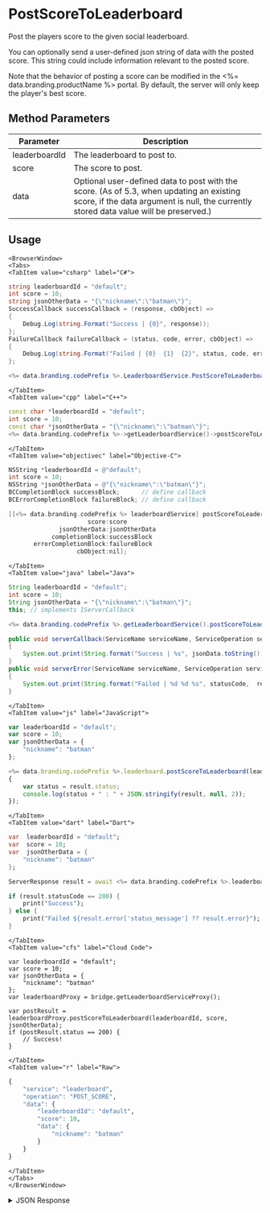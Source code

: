# PostScoreToLeaderboard

Post the players score to the given social leaderboard.

You can optionally send a user-defined json string of data with the posted score. This string could include information relevant to the posted score.

Note that the behavior of posting a score can be modified in the <%= data.branding.productName %> portal. By default, the server will only keep the player's best score.

<PartialServop service_name="leaderboard" operation_name="POST_SCORE" />

## Method Parameters

| Parameter     | Description                                                                                                                                                                       |
| ------------- | --------------------------------------------------------------------------------------------------------------------------------------------------------------------------------- |
| leaderboardId | The leaderboard to post to.                                                                                                                                                       |
| score         | The score to post.                                                                                                                                                                |
| data          | Optional user-defined data to post with the score. (As of 5.3, when updating an existing score, if the data argument is null, the currently stored data value will be preserved.) |

## Usage

```mdx-code-block
<BrowserWindow>
<Tabs>
<TabItem value="csharp" label="C#">
```

```csharp
string leaderboardId = "default";
int score = 10;
string jsonOtherData = "{\"nickname\":\"batman\"}";
SuccessCallback successCallback = (response, cbObject) =>
{
    Debug.Log(string.Format("Success | {0}", response));
};
FailureCallback failureCallback = (status, code, error, cbObject) =>
{
    Debug.Log(string.Format("Failed | {0}  {1}  {2}", status, code, error));
};

<%= data.branding.codePrefix %>.LeaderboardService.PostScoreToLeaderboard(leaderboardId, score, jsonOtherData, successCallback, failureCallback);
```

```mdx-code-block
</TabItem>
<TabItem value="cpp" label="C++">
```

```cpp
const char *leaderboardId = "default";
int score = 10;
const char *jsonOtherData = "{\"nickname\":\"batman\"}";
<%= data.branding.codePrefix %>->getLeaderboardService()->postScoreToLeaderboard(leaderboardId, score, jsonOtherData, this);
```

```mdx-code-block
</TabItem>
<TabItem value="objectivec" label="Objective-C">
```

```objectivec
NSString *leaderboardId = @"default";
int score = 10;
NSString *jsonOtherData = @"{\"nickname\":\"batman\"}";
BCCompletionBlock successBlock;      // define callback
BCErrorCompletionBlock failureBlock; // define callback

[[<%= data.branding.codePrefix %> leaderboardService] postScoreToLeaderboard:leaderboardId
                      score:score
              jsonOtherData:jsonOtherData
            completionBlock:successBlock
       errorCompletionBlock:failureBlock
                   cbObject:nil];
```

```mdx-code-block
</TabItem>
<TabItem value="java" label="Java">
```

```java
String leaderboardId = "default";
int score = 10;
String jsonOtherData = "{\"nickname\":\"batman\"}";
this; // implements IServerCallback

<%= data.branding.codePrefix %>.getLeaderboardService().postScoreToLeaderboard(leaderboardId, score, jsonOtherData, this);

public void serverCallback(ServiceName serviceName, ServiceOperation serviceOperation, JSONObject jsonData)
{
    System.out.print(String.format("Success | %s", jsonData.toString()));
}
public void serverError(ServiceName serviceName, ServiceOperation serviceOperation, int statusCode, int reasonCode, String jsonError)
{
    System.out.print(String.format("Failed | %d %d %s", statusCode,  reasonCode, jsonError.toString()));
}
```

```mdx-code-block
</TabItem>
<TabItem value="js" label="JavaScript">
```

```javascript
var leaderboardId = "default";
var score = 10;
var jsonOtherData = {
    "nickname": "batman"
};

<%= data.branding.codePrefix %>.leaderboard.postScoreToLeaderboard(leaderboardId, score, jsonOtherData, result =>
{
	var status = result.status;
	console.log(status + " : " + JSON.stringify(result, null, 2));
});
```

```mdx-code-block
</TabItem>
<TabItem value="dart" label="Dart">
```

```dart
var  leaderboardId = "default";
var  score = 10;
var  jsonOtherData = {
    "nickname": "batman"
};

ServerResponse result = await <%= data.branding.codePrefix %>.leaderboardService.postScoreToLeaderboard(leaderboardId:leaderboardId, score:score, jsonOtherData:jsonOtherData);

if (result.statusCode == 200) {
    print("Success");
} else {
    print("Failed ${result.error['status_message'] ?? result.error}");
}
```

```mdx-code-block
</TabItem>
<TabItem value="cfs" label="Cloud Code">
```

```cfscript
var leaderboardId = "default";
var score = 10;
var jsonOtherData = {
    "nickname": "batman"
};
var leaderboardProxy = bridge.getLeaderboardServiceProxy();

var postResult = leaderboardProxy.postScoreToLeaderboard(leaderboardId, score, jsonOtherData);
if (postResult.status == 200) {
    // Success!
}
```

```mdx-code-block
</TabItem>
<TabItem value="r" label="Raw">
```

```r
{
	"service": "leaderboard",
	"operation": "POST_SCORE",
	"data": {
		"leaderboardId": "default",
		"score": 10,
		"data": {
			"nickname": "batman"
		}
	}
}
```

```mdx-code-block
</TabItem>
</Tabs>
</BrowserWindow>
```

<details>
<summary>JSON Response</summary>

```json
{
    "status": 200,
    "data": null
}
```

</details>
